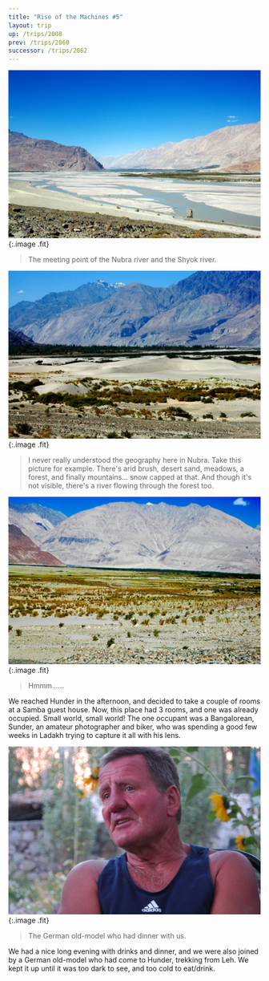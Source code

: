 ```yaml
---
title: "Rise of the Machines #5"
layout: trip
up: /trips/2008
prev: /trips/2060
successor: /trips/2062
---
```


![DSC_0324.JPG](/images/photos/DSC_0324.JPG 'DSC_0324.JPG'){:.image .fit}

>  The meeting point of the Nubra river and the             Shyok river. 

![DSC_0326.JPG](/images/photos/DSC_0326.JPG 'DSC_0326.JPG'){:.image .fit}

>  I never really understood the geography here in             Nubra. Take this picture for example. There's arid brush, desert             sand, meadows, a forest, and finally mountains... snow capped at             that. And though it's not visible, there's a river flowing             through the forest too. 

![DSC_0327.JPG](/images/photos/DSC_0327.JPG 'DSC_0327.JPG'){:.image .fit}

>  Hmmm...... 

We reached Hunder in the afternoon, and decided to take a             couple of rooms at a Samba guest house. Now, this place had 3             rooms, and one was already occupied. Small world, small world!             The one occupant was a Bangalorean, Sunder, an amateur             photographer and biker, who was spending a good few weeks in             Ladakh trying to capture it all with his lens.

![DSC_0328.JPG](/images/photos/DSC_0328.JPG 'DSC_0328.JPG'){:.image .fit}

>  The German old-model who had dinner with us.             

We had a nice long evening with drinks and dinner, and we were             also joined by a German old-model who had come to Hunder,             trekking from Leh. We kept it up until it was too dark to see,             and too cold to eat/drink.



